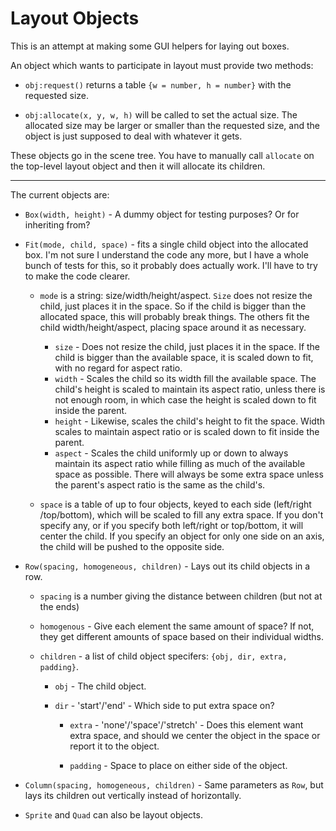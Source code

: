 Layout Objects
==============

This is an attempt at making some GUI helpers for laying out boxes.

An object which wants to participate in layout must provide two methods:

* `obj:request()` returns a table `{w = number, h = number}` with the
  requested size.

* `obj:allocate(x, y, w, h)` will be called to set the actual size. The
  allocated size may be larger or smaller than the requested size, and the
  object is just supposed to deal with whatever it gets.

These objects go in the scene tree. You have to manually call `allocate` on the top-level layout object and then it will allocate its children.

-----

The current objects are:

* `Box(width, height)` - A dummy object for testing purposes? Or for
  inheriting from?

* `Fit(mode, child, space)` - fits a single child object into the allocated
  box. I'm not sure I understand the code any more, but I have a whole bunch
  of tests for this, so it probably does actually work. I'll have to try to
  make the code clearer.

	* `mode` is a string: size/width/height/aspect. `Size` does not resize
	  the child, just places it in the space. So if the child is bigger than
	  the allocated space, this will probably break things. The others fit
	  the child width/height/aspect, placing space around it as necessary.
      * `size` - Does not resize the child, just places it in the space. If
        the child is bigger than the available space, it is scaled down to
        fit, with no regard for aspect ratio.
      * `width` - Scales the child so its width fill the available  space.
        The child's height is scaled to maintain its aspect ratio, unless
        there is not enough room, in which case the height is scaled down to
        fit inside the parent.
      * `height` - Likewise, scales the child's height to fit the  space.
        Width scales to maintain aspect ratio or is scaled down to fit
        inside the parent.
      * `aspect` - Scales the child uniformly up or down to always maintain
        its aspect ratio while filling as much of the available space as
        possible. There will always be some extra space unless the parent's
        aspect ratio is the same as the child's.

   * `space` is a table of up to four objects, keyed to each side (left/right
      /top/bottom), which will be scaled to fill any extra space. If you
      don't specify any, or if you specify both left/right or top/bottom, it
      will center the child. If you specify an object for only one side on
      an axis, the child will be pushed to the opposite side.

* `Row(spacing, homogeneous, children)` - Lays out its child objects in a
  row.

	* `spacing` is a number giving the distance between children (but not at
	  the ends)

	* `homogenous` - Give each element the same amount of space? If not,
	  they get different amounts of space based on their individual widths.

	* `children` - a list of child object specifers: `{obj, dir, extra, padding}`.

      * `obj` - The child object.

      * `dir` - 'start'/'end' - Which side to put extra space on?

		* `extra` - 'none'/'space'/'stretch' - Does this element want extra
        space, and should we center the object in the space or report it to
        the object.

		* `padding` - Space to place on either side of the object.

* `Column(spacing, homogeneous, children)` - Same parameters as `Row`, but
  lays its children out vertically instead of horizontally.

* `Sprite` and `Quad` can also be layout objects.

